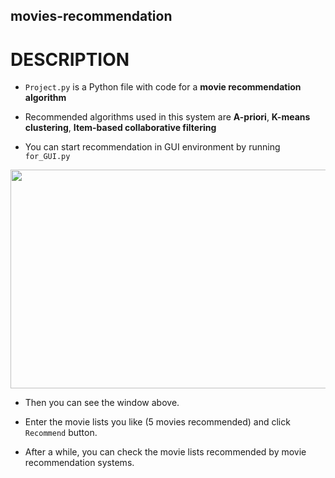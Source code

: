 ## movies-recommendation

# DESCRIPTION

* `Project.py` is a Python file with code for a **movie recommendation algorithm**

* Recommended algorithms used in this system are **A-priori**, **K-means clustering**, **Item-based collaborative filtering**

* You can start recommendation in GUI environment by running `for_GUI.py`

<img src="https://user-images.githubusercontent.com/43144650/147480034-3738f115-e208-4c3a-9113-75c861b38d32.png" width="700" height="350"/>

* Then you can see the window above. 

* Enter the movie lists you like (5 movies recommended) and click `Recommend` button.

* After a while, you can check the movie lists recommended by movie recommendation systems.
